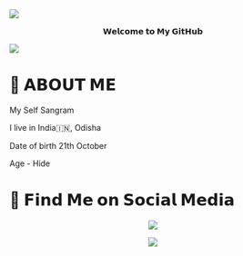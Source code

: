 
<img src="https://user-images.githubusercontent.com/73097560/115834477-dbab4500-a447-11eb-908a-139a6edaec5c.gif">

<p align="center">
<b>𝗪𝗲𝗹𝗰𝗼𝗺𝗲 𝘁𝗼 𝗠𝘆 𝗚𝗶𝘁𝗛𝘂𝗯</b>
</p>
  
<img src="https://user-images.githubusercontent.com/73097560/115834477-dbab4500-a447-11eb-908a-139a6edaec5c.gif">




# 🤔 𝗔𝗕𝗢𝗨𝗧 𝗠𝗘
  
 My Self Sangram 
</p>
I live in India🇮🇳, Odisha
</p>
Date of birth 21th October 
</p>
Age - Hide 



# 🧐 𝗙𝗶𝗻𝗱 𝗠𝗲 𝗼𝗻 𝗦𝗼𝗰𝗶𝗮𝗹 𝗠𝗲𝗱𝗶𝗮

<p align="center">
<a href="https://t.me/Kalakar_Sangram"><img src="https://img.shields.io/badge/dynamic/json?color=gold&label=Find me%20on Telegram&query=members&url=https%3A%2F%2Fonline-users-api.up.railway.app%2Fcheck%3Fchat%3DBotsClubDiscussion?style=social&logo=telegram" /></a></p>

<p align="center">
<a href="http://Instagram.com/sangramsahu55"><img src="https://img.shields.io/badge/dynamic/json?color=gold&label=Find me on%20Instagram&query=members&url=https%3A%2F%2Fonline-users-api.up.railway.app%2Fcheck%3Fchat%3DBotsClubDiscussion?style=social&logo=Instagram" /></a></p>
